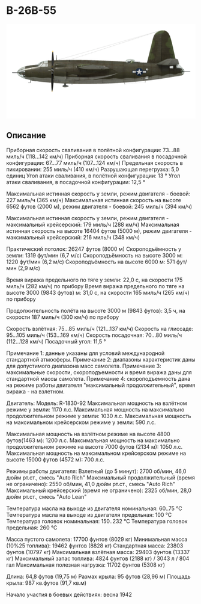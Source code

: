 ﻿# B-26B-55

![b26b55](../images/b26b55.png)

## Описание

Приборная скорость сваливания в полётной конфигурации: 73...88 миль/ч (118...142 км/ч)
Приборная скорость сваливания в посадочной конфигурации: 67...77 миль/ч (107...124 км/ч)
Предельная скорость в пикировании: 255 миль/ч (410 км/ч)
Разрушающая перегрузка: 5,0 единиц
Угол атаки сваливания, в полётной конфигурации: 13 °
Угол атаки сваливания, в посадочной конфигурации: 12,5 °

Максимальная истинная скорость у земли, режим двигателя - боевой: 227 миль/ч (365 км/ч)
Максимальная истинная скорость на высоте 6562 футов (2000 м), режим двигателя - боевой: 245 миль/ч (394 км/ч)

Максимальная истинная скорость у земли, режим двигателя - максимальный крейсерский: 179 миль/ч (288 км/ч)
Максимальная истинная скорость на высоте 16404 футов (5000 м), режим двигателя - максимальный крейсерский: 216 миль/ч (348 км/ч)

Практический потолок: 26247 футов (8000 м)
Скороподъёмность у земли: 1319 фут/мин (6,7 м/с) 
Скороподъёмность на высоте 3000 м: 1220 фут/мин (6,2 м/с) 
Скороподъёмность на высоте 6000 м: 571 фут/мин (2,9 м/с) 

Время виража предельного по тяге у земли: 22,0 с, на скорости 175 миль/ч (282 км/ч) по прибору
Время виража предельного по тяге на высоте 3000 (9843 футов) м: 31,0 с, на скорости  165 миль/ч (265 км/ч) по прибору

Продолжительность полёта на высоте 3000 м (9843 футов): 3,5 ч, на скорости 187 миль/ч (300 км/ч) по прибору

Скорость взлётная: 75...85 миль/ч (121...137 км/ч)
Скорость на глиссаде: 95...105 миль/ч (153...169 км/ч)
Скорость посадочная: 70...80 миль/ч (112...128 км/ч)
Посадочный угол: 11,5 °

Примечание 1: данные указаны для условий международной стандартной атмосферы.
Примечание 2: диапазоны характеристик даны для допустимого диапазона масс самолета.
Примечание 3: максимальные скорости, скороподъемности и время виража даны для стандартной массы самолета.
Примечание 4: скороподъемность дана на режиме работы двигателя "максимальный продолжительный", время виража - на взлетном.

Двигатель:
Модель: R-1830-92
Максимальная мощность на взлётном режиме у земли: 1170 л.с.
Максимальная мощность на максимально продолжительном режиме у земли: 1030 л.с.
Максимальная мощность на максимальном крейсерском режиме у земли: 590 л.с.

Максимальная мощность на взлётном режиме на высоте 4800 футов(1463 м): 1200 л.с.
Максимальная мощность на максимально продолжительном режиме на высоте 7000 футов (2134 м): 1050 л.с.
Максимальная мощность на максимальном крейсерском режиме на высоте 15000 футов (4572 м): 700 л.с.

Режимы работы двигателя:
Взлетный (до 5 минут): 2700 об/мин, 46,0 дюйм рт.ст., смесь "Auto Rich" 
Максимальный продолжительный (время не ограничено): 2550 об/мин, 41,0 дюйм рт.ст., смесь "Auto Rich" 
Максимальный крейсерский (время не ограничено): 2325 об/мин, 28,0 дюйм рт.ст., смесь "Auto Lean" 

Температура масла на выходе из двигателя номинальная: 60..75 °С
Температура масла на выходе из двигателя предельная: 100 °С
Температура головок номинальная: 150..232 °С
Температура головок предельная: 260 °С

Масса пустого самолета: 17700 фунтов (8029 кг)
Минимальная масса (10%25 топлива): 19462 фунтов (8828 кг)
Стандартная масса: 23803 фунтов (10797 кг)
Максимальная взлётная масса: 29403 фунтов (13337 кг)
Максимальный запас топлива: 4824 фунтов (2188 кг) / 3043 л / 804 гал
Максимальная полезная нагрузка: 11702 фунтов (5308 кг)

Длина: 64,8 футов (19,75 м)
Размах крыла: 95 футов (28,96 м)
Площадь крыла: 987 кв.футов (91,7 кв.м)

Начало участия в боевых действиях: весна 1942